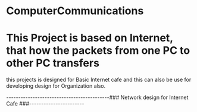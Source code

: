 # ComputerCommunications

# This Project is based on Internet, that how the packets from one PC to other PC transfers 

this projects is designed for Basic Internet cafe and this can also be use for developing design for Organization also.  

-------------------------------------------###  Network design for Internet Cafe  ###----------------------- 

